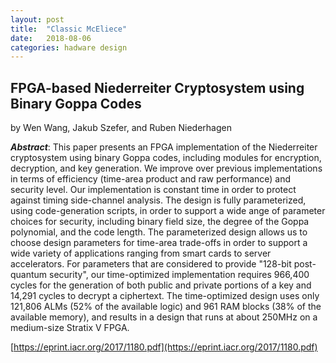 ```yaml
---
layout: post
title:  "Classic McEliece"
date:   2018-08-06
categories: hadware design
---
```


## FPGA-based Niederreiter Cryptosystem using Binary Goppa Codes
 by Wen Wang, Jakub Szefer, and Ruben Niederhagen

**_Abstract_**: This paper presents an FPGA implementation of the Niederreiter
cryptosystem using binary Goppa codes, including modules for encryption, decryption,
and key generation. We improve over previous implementations in terms of efficiency
(time-area product and raw performance) and security level. Our implementation is
constant time in order to protect against timing side-channel analysis. The design
is fully parameterized, using code-generation scripts, in order to support a wide
ange of parameter choices for security, including binary field size, the degree of
the Goppa polynomial, and the code length. The parameterized design allows us to
choose design parameters for time-area trade-offs in order to support a wide variety
of applications ranging from smart cards to server accelerators. For parameters that
are considered to provide "128-bit post-quantum security", our time-optimized
implementation requires 966,400 cycles for the generation of both public and private
portions of a key and 14,291 cycles to decrypt a ciphertext. The time-optimized design
uses only 121,806 ALMs (52% of the available logic) and 961 RAM blocks (38% of the
available memory), and results in a design that runs at about 250MHz on a medium-size
Stratix V FPGA.

[https://eprint.iacr.org/2017/1180.pdf](https://eprint.iacr.org/2017/1180.pdf)
